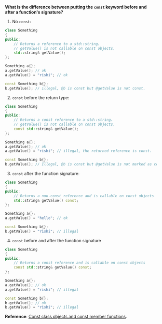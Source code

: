**What is the difference between putting the `const` keyword before and after a function's signature?**

1. No `const`:
```cpp
class Something
{
public:
    // Returns a reference to a std::string.
    // getValue() is not callable on const objects.
    std::string& getValue();
};

Something a{};
a.getValue(); // ok
a.getValue() = "rishi"; // ok

const Something b{};
b.getValue(); // illegal, @b is const but @getValue is not const.
```

2. `const` before the return type:
```cpp
class Something
{
public:
    // Returns a const reference to a std::string.
    // getValue() is not callable on const objects.
    const std::string& getValue();
};

Something a{};
a.getValue(); // ok
a.getValue() = "rishi"; // illegal, the returned reference is const.

const Something b{};
b.getValue(); // Illegal, @b is const but @getValue is not marked as const
```

3. `const` after the function signature:
```cpp
class Something
{
public:
    // Returns a non-const reference and is callable on const objects
    std::string& getValue() const;
};

Something a{};
a.getValue() = "hello"; // ok

const Something b{};
b.getValue() = "rishi"; // illegal
```

4. `const` before and after the function signature
```cpp
class Something
{
public:
    // Returns a const reference and is callable on const objects
    const std::string& getValue() const;
};

Something a{};
a.getValue(); // ok
a.getValue() = "rishi"; // illegal

const Something b{};
b.getValue(); // ok
b.getValue() = "rishi"; // illegal
```

**Reference**: [Const class objects and const member functions](https://www.learncpp.com/cpp-tutorial/const-class-objects-and-const-member-functions/#comment-482982).
